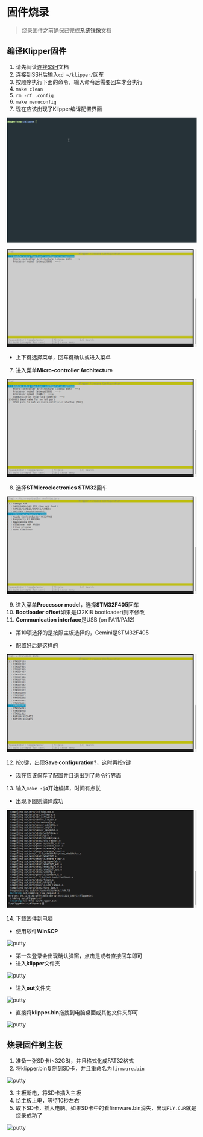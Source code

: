 # 固件烧录

> 烧录固件之前确保已完成[系统镜像](introduction/system)文档

## 编译Klipper固件

1. 请先阅读[连接SSH](introduction/system)文档
2. 连接到SSH后输入```cd ~/klipper/```回车
3. 按顺序执行下面的命令，输入命令后需要回车才会执行
4. ```make clean```
5. `rm -rf .config`
6. ```make menuconfig```
7. 现在应该出现了Klipper编译配置界面

![MAKE](../images/adv/make.gif)

![putty](../images/firmware/make1.png ":no-zooom")

* 上下键选择菜单，回车键确认或进入菜单
7. 进入菜单**Micro-controller Architecture**

![putty](../images/firmware/make2.png ":no-zooom")

8. 选择**STMicroelectronics STM32**回车

![putty](../images/firmware/make3.png ":no-zooom")

9. 进入菜单**Processor model**，选择**STM32F405**回车
10. **Bootloader offset**如果是(32KiB bootloader)则不修改
11. **Communication interface**是USB (on PA11/PA12)
* 第10项选择的是按照主板选择的，Gemini是STM32F405

* 配置好后是这样的

![putty](../images/firmware/make4.png ":no-zooom")

12. 按```Q```键，出现**Save configuration?**，这时再按```Y```键
* 现在应该保存了配置并且退出到了命令行界面

13. 输入```make -j4```开始编译，时间有点长

* 出现下图则编译成功

![putty](../images/firmware/make5.png ":no-zooom")

14. 下载固件到电脑

* 使用软件**WinSCP**

![putty](../images/firmware/down1.png ":no-zooom")

* 第一次登录会出现确认弹窗，点击是或者直接回车即可
* 进入**klipper**文件夹

![putty](../images/firmware/down2.png ":no-zooom")

* 进入**out**文件夹

![putty](../images/firmware/down3.png ":no-zooom")

* 直接将**klipper.bin**拖拽到电脑桌面或其他文件夹即可

![putty](../images/firmware/down4.png ":no-zooom")

## 烧录固件到主板

1. 准备一张SD卡(<32GB)，并且格式化成FAT32格式
2. 将klipper.bin复制到SD卡，并且重命名为```firmware.bin```

![putty](../images/firmware/flash1.png ":no-zooom")

3. 主板断电，将SD卡插入主板
4. 给主板上电，等待10秒左右
5. 取下SD卡，插入电脑。如果SD卡中的看firmware.bin消失，出现```FLY.CUR```就是烧录成功了

![putty](../images/firmware/flash2.png ":no-zooom")